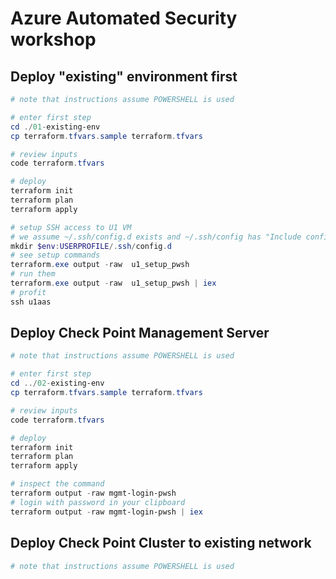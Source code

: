 # Azure Automated Security workshop

## Deploy "existing" environment first

```powershell
# note that instructions assume POWERSHELL is used

# enter first step
cd ./01-existing-env
cp terraform.tfvars.sample terraform.tfvars

# review inputs
code terraform.tfvars

# deploy
terraform init
terraform plan
terraform apply

# setup SSH access to U1 VM
# we assume ~/.ssh/config.d exists and ~/.ssh/config has "Include config.d/*.conf" at top
mkdir $env:USERPROFILE/.ssh/config.d
# see setup commands
terraform.exe output -raw  u1_setup_pwsh
# run them
terraform.exe output -raw  u1_setup_pwsh | iex
# profit
ssh u1aas
```

## Deploy Check Point Management Server
```powershell
# note that instructions assume POWERSHELL is used

# enter first step
cd ../02-existing-env
cp terraform.tfvars.sample terraform.tfvars

# review inputs
code terraform.tfvars

# deploy
terraform init
terraform plan
terraform apply

# inspect the command
terraform output -raw mgmt-login-pwsh
# login with password in your clipboard
terraform output -raw mgmt-login-pwsh | iex
```

## Deploy Check Point Cluster to existing network
```powershell
# note that instructions assume POWERSHELL is used

```